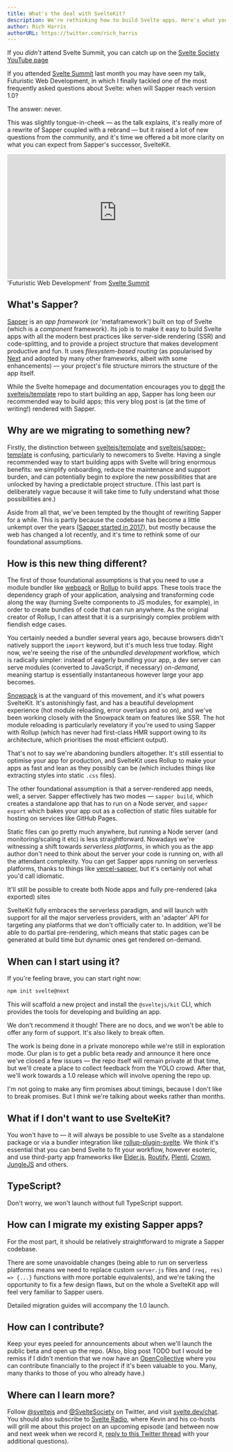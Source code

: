 ```yaml
---
title: What's the deal with SvelteKit?
description: We're rethinking how to build Svelte apps. Here's what you need to know
author: Rich Harris
authorURL: https://twitter.com/rich_harris
---
```


<aside><p>If you <em>didn't</em> attend Svelte Summit, you can catch up on the <a href="https://www.youtube.com/c/SvelteSociety/videos">Svelte Society YouTube page</a></p></aside>

If you attended [Svelte Summit](https://sveltesummit.com/) last month you may have seen my talk, Futuristic Web Development, in which I finally tackled one of the most frequently asked questions about Svelte: when will Sapper reach version 1.0?

The answer: never.

This was slightly tongue-in-cheek — as the talk explains, it's really more of a rewrite of Sapper coupled with a rebrand — but it raised a lot of new questions from the community, and it's time we offered a bit more clarity on what you can expect from Sapper's successor, SvelteKit.

<div class="max">
<figure style="max-width: 960px; margin: 0 auto">
<div style="height: 0; padding: 0 0 57.1% 0; position: relative; margin: 0 auto;">
	<iframe style="position: absolute; width: 100%; height: 100%; left: 0; top: 0; margin: 0;" src="https://www.youtube-nocookie.com/embed/qSfdtmcZ4d0" frameborder="0" allow="accelerometer; autoplay; encrypted-media; gyroscope; picture-in-picture" allowfullscreen></iframe>
</div>

<figcaption>'Futuristic Web Development' from <a href="https://sveltesummit.com/">Svelte Summit</a></figcaption>
</figure>
</div>

## What's Sapper?

[Sapper](https://sapper.svelte.dev) is an _app framework_ (or 'metaframework') built on top of Svelte (which is a _component_ framework). Its job is to make it easy to build Svelte apps with all the modern best practices like server-side rendering (SSR) and code-splitting, and to provide a project structure that makes development productive and fun. It uses _filesystem-based routing_ (as popularised by [Next](https://nextjs.org/) and adopted by many other frameworks, albeit with some enhancements) — your project's file structure mirrors the structure of the app itself.

While the Svelte homepage and documentation encourages you to [degit](https://github.com/Rich-Harris/degit) the [sveltejs/template](https://github.com/sveltejs/template) repo to start building an app, Sapper has long been our recommended way to build apps; this very blog post is (at the time of writing!) rendered with Sapper.

## Why are we migrating to something new?

Firstly, the distinction between [sveltejs/template](https://github.com/sveltejs/template) and [sveltejs/sapper-template](https://github.com/sveltejs/sapper-template) is confusing, particularly to newcomers to Svelte. Having a single recommended way to start building apps with Svelte will bring enormous benefits: we simplify onboarding, reduce the maintenance and support burden, and can potentially begin to explore the new possibilities that are unlocked by having a predictable project structure. (This last part is deliberately vague because it will take time to fully understand what those possibilities are.)

Aside from all that, we've been tempted by the thought of rewriting Sapper for a while. This is partly because the codebase has become a little unkempt over the years ([Sapper started in 2017](/blog/sapper-towards-the-ideal-web-app-framework)), but mostly because the web has changed a lot recently, and it's time to rethink some of our foundational assumptions.

## How is this new thing different?

The first of those foundational assumptions is that you need to use a module bundler like [webpack](https://webpack.js.org/) or [Rollup](https://rollupjs.org/) to build apps. These tools trace the dependency graph of your application, analysing and transforming code along the way (turning Svelte components to JS modules, for example), in order to create bundles of code that can run anywhere. As the original creator of Rollup, I can attest that it is a surprisingly complex problem with fiendish edge cases.

You certainly needed a bundler several years ago, because browsers didn't natively support the `import` keyword, but it's much less true today. Right now, we're seeing the rise of the _unbundled development_ workflow, which is radically simpler: instead of eagerly bundling your app, a dev server can serve modules (converted to JavaScript, if necessary) _on-demand_, meaning startup is essentially instantaneous however large your app becomes.

[Snowpack](https://www.snowpack.dev/) is at the vanguard of this movement, and it's what powers SvelteKit. It's astonishingly fast, and has a beautiful development experience (hot module reloading, error overlays and so on), and we've been working closely with the Snowpack team on features like SSR. The hot module reloading is particularly revelatory if you're used to using Sapper with Rollup (which has never had first-class HMR support owing to its architecture, which prioritises the most efficient output).

That's not to say we're abandoning bundlers altogether. It's still essential to optimise your app for production, and SvelteKit uses Rollup to make your apps as fast and lean as they possibly can be (which includes things like extracting styles into static `.css` files).

The other foundational assumption is that a server-rendered app needs, well, a server. Sapper effectively has two modes — `sapper build`, which creates a standalone app that has to run on a Node server, and `sapper export` which bakes your app out as a collection of static files suitable for hosting on services like GitHub Pages.

Static files can go pretty much anywhere, but running a Node server (and monitoring/scaling it etc) is less straightforward. Nowadays we're witnessing a shift towards _serverless platforms_, in which you as the app author don't need to think about the server your code is running on, with all the attendant complexity. You can get Sapper apps running on serverless platforms, thanks to things like [vercel-sapper](https://github.com/thgh/vercel-sapper), but it's certainly not what you'd call idiomatic.

<aside><p>It'll still be possible to create both Node apps and fully pre-rendered (aka exported) sites</a></p></aside>

SvelteKit fully embraces the serverless paradigm, and will launch with support for all the major serverless providers, with an 'adapter' API for targeting any platforms that we don't officially cater to. In addition, we'll be able to do partial pre-rendering, which means that static pages can be generated at build time but dynamic ones get rendered on-demand.

## When can I start using it?

If you're feeling brave, you can start right now:

```bash
npm init svelte@next
```

This will scaffold a new project and install the `@sveltejs/kit` CLI, which provides the tools for developing and building an app.

We don't recommend it though! There are no docs, and we won't be able to offer any form of support. It's also likely to break often.

The work is being done in a private monorepo while we're still in exploration mode. Our plan is to get a public beta ready and announce it here once we've closed a few issues — the repo itself will remain private at that time, but we'll create a place to collect feedback from the YOLO crowd. After that, we'll work towards a 1.0 release which will involve opening the repo up.

I'm not going to make any firm promises about timings, because I don't like to break promises. But I _think_ we're talking about weeks rather than months.

## What if I don't want to use SvelteKit?

You won't have to — it will always be possible to use Svelte as a standalone package or via a bundler integration like [rollup-plugin-svelte](https://github.com/sveltejs/rollup-plugin-svelte). We think it's essential that you can bend Svelte to fit your workflow, however esoteric, and use third-party app frameworks like [Elder.js](https://github.com/Elderjs/elderjs), [Routify](https://routify.dev/), [Plenti](https://plenti.co/), [Crown](https://crownframework.com/), [JungleJS](https://www.junglejs.org/) and others.

## TypeScript?

Don't worry, we won't launch without full TypeScript support.

## How can I migrate my existing Sapper apps?

For the most part, it should be relatively straightforward to migrate a Sapper codebase.

There are some unavoidable changes (being able to run on serverless platforms means we need to replace custom `server.js` files and `(req, res) => {...}` functions with more portable equivalents), and we're taking the opportunity to fix a few design flaws, but on the whole a SvelteKit app will feel very familiar to Sapper users.

Detailed migration guides will accompany the 1.0 launch.

## How can I contribute?

Keep your eyes peeled for announcements about when we'll launch the public beta and open up the repo. (Also, blog post TODO but I would be remiss if I didn't mention that we now have an [OpenCollective](https://opencollective.com/svelte) where you can contribute financially to the project if it's been valuable to you. Many, many thanks to those of you who already have.)

## Where can I learn more?

Follow [@sveltejs](https://twitter.com/sveltejs) and [@SvelteSociety](https://twitter.com/SvelteSociety) on Twitter, and visit [svelte.dev/chat](https://svelte.dev/chat). You should also subscribe to [Svelte Radio](https://www.svelteradio.com/), where Kevin and his co-hosts will grill me about this project on an upcoming episode (and between now and next week when we record it, [reply to this Twitter thread](https://twitter.com/Rich_Harris/status/1323376048571121665) with your additional questions).
